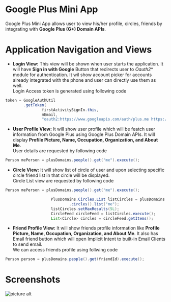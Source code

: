 # Google Plus Mini App

Google Plus Mini App allows user to view his/her profile, circles, friends by integrating with **Google Plus (G+) Domain APIs**.

# Application Navigation and Views

* **Login View:**
This view will be shown when user starts the application. It will have **Sign in with Google** Button that redirects user to *Oauth2** module for authentication. It wil show account picker for accounts already integrated with the phone and user can directly use them as well.   
Login Access token is generated using following code
```java
token = GoogleAuthUtil
		.getToken(
				firstActivitySignIn.this,
				mEmail,
				"oauth2:https://www.googleapis.com/auth/plus.me https://www.googleapis.com/auth/plus.circles.read https://www.googleapis.com/auth/plus.profiles.read");
```
* **User Profile View:**
It will show user profile which will be featch user information from Google Plus using Google Plus Domain APIs. It will display **Profile Picture, Name, Occupation, Organization, and About Me**.  
User details are requested by following code
```java
Person mePerson = plusDomains.people().get("me").execute();
```
* **Circle View:**
It will show list of circle of user and upon selecting specific circle friend list in that circle will be displayed.  
Circle List view are requested by following code
```java
Person mePerson = plusDomains.people().get("me").execute();

					PlusDomains.Circles.List listCircles = plusDomains
							.circles().list("me");
					listCircles.setMaxResults(5L);
					CircleFeed circleFeed = listCircles.execute();
					List<Circle> circles = circleFeed.getItems();
```
* **Friend Profile View:**
It will show friends profile information like **Profile Picture, Name, Occupation, Organization, and About Me**. It also has Email friend button which will open Implicit Intent to built-in Email Clients to send email.  
We can access friends profile using follwing code
```java
Person person = plusDomains.people().get(friendId).execute();
```

# Screenshots

![picture alt](http://s4.postimg.org/mv864qoij/Screenshot_2015_04_03_03_50_56.png/ "Login Screen")
